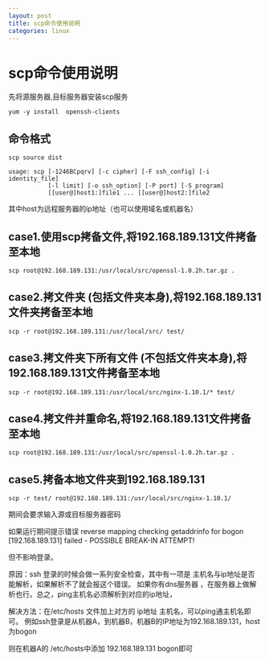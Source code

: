 ```yaml
---
layout: post
title: scp命令使用说明
categories: linux
---
```


# scp命令使用说明

先将源服务器,目标服务器安装scp服务

```
yum -y install  openssh-clients
```

## 命令格式

```
scp source dist

usage: scp [-1246BCpqrv] [-c cipher] [-F ssh_config] [-i identity_file]
           [-l limit] [-o ssh_option] [-P port] [-S program]
           [[user@]host1:]file1 ... [[user@]host2:]file2
```

其中host为远程服务器的ip地址（也可以使用域名或机器名）

## case1.使用scp拷备文件,将192.168.189.131文件拷备至本地

```
scp root@192.168.189.131:/usr/local/src/openssl-1.0.2h.tar.gz .
```


## case2.拷文件夹 (包括文件夹本身),将192.168.189.131文件夹拷备至本地

```
scp -r root@192.168.189.131:/usr/local/src/ test/
```

## case3.拷文件夹下所有文件 (不包括文件夹本身),将192.168.189.131文件拷备至本地
```
scp -r root@192.168.189.131:/usr/local/src/nginx-1.10.1/* test/
```
 

## case4.拷文件并重命名,将192.168.189.131文件拷备至本地
```
scp root@192.168.189.131:/usr/local/src/openssl-1.0.2h.tar.gz .
```


## case5.拷备本地文件夹到192.168.189.131
```
scp -r test/ root@192.168.189.131:/usr/local/src/nginx-1.10.1/
```


期间会要求输入源或目标服务器密码


如果运行期间提示错误
reverse mapping checking getaddrinfo for bogon [192.168.189.131] failed - POSSIBLE BREAK-IN ATTEMPT!

但不影响登录。

原因：ssh 登录的时候会做一系列安全检查，其中有一项是 主机名与ip地址是否能解析，如果解析不了就会报这个错误。
如果你有dns服务器 ，在服务器上做解析也行。总之，ping主机名必须解析到对应的ip地址，
 
解决方法：在/etc/hosts 文件加上对方的 ip地址  主机名，可以ping通主机名即可。
例如ssh登录是从机器A，到机器B，机器B的IP地址为192.168.189.131，host为bogon

则在机器A的 /etc/hosts中添加 192.168.189.131 bogon即可
